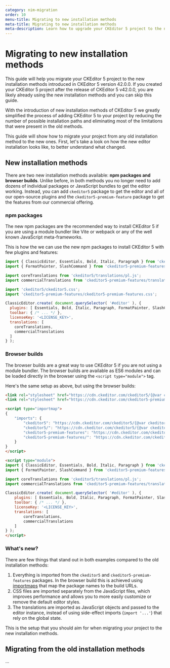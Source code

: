 ```yaml
---
category: nim-migration
order: 10
menu-title: Migrating to new installation methods
meta-title: Migrating to new installation methods
meta-description: Learn how to upgrade your CKEditor 5 project to the new installation methods.
---
```


# Migrating to new installation methods

<info-box hint>
This guide will help you migrate your CKEditor 5 project to the new installation methods introduced in CKEditor 5 version 42.0.0. If you created your CKEditor 5 project after the release of CKEditor 5 v42.0.0, you are likely already using the new installation methods and you can skip this guide.
</info-box>

With the introduction of new installation methods of CKEditor 5 we greatly simplified the process of adding CKEditor 5 to your project by reducing the number of possible installation paths and eliminating most of the limitations that were present in the old methods.

This guide will show how to migrate your project from any old installation method to the new ones. First, let's take a look on how the new editor installation looks like, to better understand what changed.

## New installation methods

There are two new installation methods available: **npm packages and browser builds**. Unlike before, in both methods you no longer need to add dozens of individual packages or JavaScript bundles to get the editor working. Instead, you can add `ckeditor5` package to get the editor and all of our open-source plugins and the `ckeditor5-premium-feature` package to get the features from our commercial offering.

### npm packages

The new npm packages are the recommended way to install CKEditor 5 if you are using a module bundler like Vite or webpack or any of the well known JavaScript meta-frameworks.

This is how the we can use the new npm packages to install CKEditor 5 with few plugins and features:

```js
import { ClassicEditor, Essentials, Bold, Italic, Paragraph } from 'ckeditor5';
import { FormatPainter, SlashCommand } from 'ckeditor5-premium-features';

import coreTranslations from 'ckeditor5/translations/pl.js';
import commercialTranslations from 'ckeditor5-premium-features/translations/pl.js';

import 'ckeditor5/ckeditor5.css';
import 'ckeditor5-premium-features/ckeditor5-premium-features.css';

ClassicEditor.create( document.querySelector( '#editor' ), {
  plugins: [ Essentials, Bold, Italic, Paragraph, FormatPainter, SlashCommand ],
  toolbar: { /* ... */ },
  licenseKey: '<LICENSE_KEY>',
  translations: [
    coreTranslations,
    commercialTranslations
  ]
} );
```

### Browser builds

The browser builds are a great way to use CKEditor 5 if you are not using a module bundler. The browser builds are available as ES6 modules and can be loaded directly in the browser using the `<script type="module">` tag.

Here's the same setup as above, but using the browser builds:

```html
<link rel="stylesheet" href="https://cdn.ckeditor.com/ckeditor5/{@var ckeditor5-version}/ckeditor5.css" />
<link rel="stylesheet" href="https://cdn.ckeditor.com/ckeditor5-premium-features/{@var ckeditor5-version}/ckeditor5-premium-features.css" />

<script type="importmap">
{
	"imports": {
		"ckeditor5": "https://cdn.ckeditor.com/ckeditor5/{@var ckeditor5-version}/ckeditor5.js",
		"ckeditor5/": "https://cdn.ckeditor.com/ckeditor5/{@var ckeditor5-version}/",
		"ckeditor5-premium-features": "https://cdn.ckeditor.com/ckeditor5-premium-features/{@var ckeditor5-version}/ckeditor5-premium-features.js",
		"ckeditor5-premium-features/": "https://cdn.ckeditor.com/ckeditor5-premium-features/{@var ckeditor5-version}/"
	}
}
</script>

<script type="module">
import { ClassicEditor, Essentials, Bold, Italic, Paragraph } from 'ckeditor5';
import { FormatPainter, SlashCommand } from 'ckeditor5-premium-features';

import coreTranslations from 'ckeditor5/translations/pl.js';
import commercialTranslations from 'ckeditor5-premium-features/translations/pl.js';

ClassicEditor.create( document.querySelector( '#editor' ), {
	plugins: [ Essentials, Bold, Italic, Paragraph, FormatPainter, SlashCommand ],
	toolbar: { /* ... */ },
	licenseKey: '<LICENSE_KEY>',
	translations: [
		coreTranslations,
		commercialTranslations
	]
} );
</script>
```

### What's new?

There are few things that stand out in both examples compared to the old installation methods:

1. Everything is imported from the `ckeditor5` and `ckeditor5-premium-features` packages. In the browser build this is achieved using [importmaps](https://developer.mozilla.org/en-US/docs/Web/HTML/Element/script/type/importmap) that map the package names to the build URLs.
2. CSS files are imported separately from the JavaScript files, which improves performance and allows you to more easily customize or remove the default editor styles.
3. The translations are imported as JavaScript objects and passed to the editor instance, instead of using side-effect imports (`import '...'`) that rely on the global state.

This is the setup that you should aim for when migrating your project to the new installation methods.

## Migrating from the old installation methods

...
